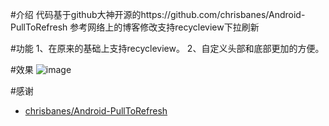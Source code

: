 #介绍
代码基于github大神开源的https://github.com/chrisbanes/Android-PullToRefresh 参考网络上的博客修改支持recycleview下拉刷新

#功能
1、在原来的基础上支持recycleview。
2、自定义头部和底部更加的方便。

#效果
![image]()

#感谢

* [chrisbanes/Android-PullToRefresh](https://github.com/chrisbanes/Android-PullToRefresh)
